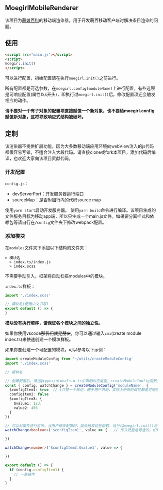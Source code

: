 ## MoegirlMobileRenderer

该项目为[萌娘百科](https://zh.moegirl.org.cn/Mainpage)的移动端渲染器，用于开发萌百移动客户端时解决条目渲染的问题。

## 使用

``` html
<script src="main.js"></script>
<script>
moegirl.init()
</script>
```

可以进行配置，初始配置请在执行`moegirl.init()`之前进行。

所有配置都是可选参数，在`moegirl.config[moduleName]`上进行配置。有些选项是可响应配置(属性以`$`开头)，即执行过`moegirl.init()`后，修改配置项还会触发相应的动作。

**请不要对一个有子对象的配置项直接赋值一个新对象，也不要给moegirl.config赋值新对象，这将导致响应式结构被破坏。**

## 定制

该渲染器不提供扩展功能，因为大多数移动端应用环境向webView注入的js代码都很容易写错，不适合注入大段代码。请直接clone或fork本项目，添加代码后编译，也欢迎大家向该项目贡献代码。

### 开发配置

`config.js`：
- devServerPort：开发服务器运行端口
- sourceMap：是否附加行内的代码source map

使用`yarn start`启动开发服务器。
使用`yarn build`命令进行编译。该项目生成的文件服务目标为移动app端，所以只生成一个main.js文件。如果要分离样式和依赖包等请自行在`/config`文件夹下修改webpack配置。

### 添加模块

在`modules`文件夹下添加以下结构的文件夹：
```
> 模块名
  > index.ts/index.js
  > index.scss
```

不需要手动引入，框架将自动扫描modules中的模块。

`index.ts`样板：
``` ts
import './index.scss'

// 模块名(使用中文书写)
export default () => {
}

```

**模块没有执行顺序，请保证各个模块之间的独立性。**

如果你使用vscode<del>那我们就是朋友</del>，你可以通过输入`cmi`(create module index.ts)来快速创建一个模块样板。

如果你要创建一个可配置的模块，可以参考以下示例：

``` ts
import createModuleConfig from '~/utils/createModuleConfig'
import './index.scss'

// 模块名

// 创建配置后，请在@types/globals.d.ts中声明对应类型，createModuleConfig函数会关联globals.d.ts中声明的模块及其类型
const { config, watchChange } = createModuleConfig('moduleName', {
  $configItem1: true  // $只是一个标记，便于用户识别，实际上所有的属性都是可响应(监听)的 
  configItem2: false
  $configItem3: {
    $value1: 123,
    value2: 456
  }
})

// 可以对属性进行监听，当用户修改配置时，就会触发这些函数，执行过moegirl.init()后生效
watchChange<boolean>('$configItem1', value => {   // 传入泛型是可选的，如果不传value将是any类型

})

watchChange<number>('$configItem3.$value1', value => {

})

export default () => {
  if (config.configItem1) {
    // 一些操作
  }
}
```







